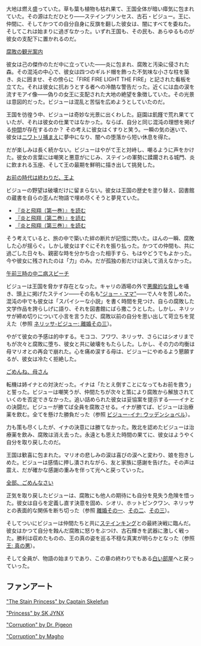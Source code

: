 <!-- title: 古石・ビジュー -->
<!-- status: 生存 -->

大地は燃え盛っていた。草も葉も植物も枯れ果て、王国全体が暗い瘴気に包まれていた。その源はただひとり――ステインプリンセス、古石・ビジュー。王に、仲間に、そしてかつての自分自身に反旗を翻した彼女は、闇にすべてを委ねた。そしてこれは始まりに過ぎなかった。いずれ王国も、その民も、あらゆるものが彼女の支配下に置かれるのだ。

[腐敗の観光案内](#embed:https://www.youtube.com/live/u3MQlnSHfhA?si=2dtIYm0_FVJFB59D&start=604)

彼女は己の傑作のただ中に立っていた――炎に包まれ、腐敗と汚染に侵された森。その混沌の中心で、彼女は四つのギルド帽を飾った不気味な小さな柱を築き、炎に囲ませ、その傍らに「FIRE FIRE LIGHT THE FIRE」と記された看板を立てた。それは彼女に抗おうとする者への冷酷な警告だった。近くには血の涙を流すモアイ像――偽りの女王に支配された大地の絶望を象徴していた。その光景は意図的だった。ビジューは混乱と苦悩を広めようとしていたのだ。

王国を彷徨う中、ビジューは奇妙な光景に出くわした。庭園は飢饉で荒れ果てていたが、それは彼女の仕業ではなかった。ならば、自分と同じ混沌の理想を掲げる[仲間](https://www.youtube.com/live/u3MQlnSHfhA?feature=shared&t=805)が存在するのか？ その考えに彼女はくすりと笑う。一瞬の気の迷いで、彼女は[ニワトリ捕まえ](https://www.youtube.com/live/u3MQlnSHfhA?feature=shared&t=1182)に夢中になり、闇への堕落から短い休息を得た。

だが楽しみは長く続かない。ビジューはやがて王と対峙し、嘲るように声をかけた。彼女の言葉には嘲笑と悪意がにじみ、ステインの軍勢に蹂躙される城門、炎に飲まれる玉座、そして王の最期を鮮明に描き出して挑発した。

[お前の時代は終わりだ、王よ](#embed:https://www.youtube.com/live/u3MQlnSHfhA?feature=shared&t=1297)

ビジューの野望は破壊だけに留まらない。彼女は王国の歴史を塗り替え、図書館の蔵書を自らの歪んだ物語で埋め尽くそうと夢見ていた。

- [『炎と飛翔（第一巻）』を読む](#text:fire-and-flight-1)
- [『炎と飛翔（第二巻）』を読む](#text:fire-and-flight-2)
- [『炎と飛翔（第三巻）』を読む](#text:fire-and-flight-3)

そう考えていると、旅の中で築いた絆の断片が記憶に閃いた。ほんの一瞬、腐敗した心が揺らぐ。しかし彼女はすぐにそれを振り払った。かつての仲間も、共に過ごした日々も、親密な時を分かち合った相手すら、もはやどうでもよかった。今や彼女に残されたのは「力」のみ。だが孤独の影だけは決して消えなかった。

[午前三時の中二病スピーチ](#embed:https://www.youtube.com/live/u3MQlnSHfhA?si=5ujXRmx4bgpcTv1c&start=1757)

ビジューは王国を脅かす存在となった。キャリの酒場の外で[悪魔的な脅し](https://www.youtube.com/live/u3MQlnSHfhA?feature=shared&t=2036)を囁き、頭上に掲げたステイン――その名も["ジョー・ママ"](https://www.youtube.com/live/u3MQlnSHfhA?feature=shared&t=6121)――で人々を苦しめた。混沌の中でも彼女は「スパイシーな小説」を書く時間を見つけ、自らの腐敗した文学作品を誇らしげに語り、それを図書館にばら撒こうとした。しかし、ネリッサが締め切りについて小言を言うたび、腐敗以前の自分を思い出して苛立ちを覚えた（参照 [ネリッサ-ビジュー: 離婚その三](#edge:nerissa-bijou)）。

やがて彼女の予感は的中する。モココ、フワワ、ネリッサ、さらにはシオリまでもが次々と腐敗に堕ち、彼女と共に破壊をもたらした。しかし、その力の均衡は母マリオとの再会で崩れた。心を痛め涙する母は、ビジューにやめるよう懇願するが、彼女は冷たく拒絶した。

[ごめんね、母さん](#embed:https://www.youtube.com/live/u3MQlnSHfhA?feature=shared&t=10794)

転機は姉イナとの対決だった。イナは「たとえ倒すことになってもお前を救う」と誓った。ビジューは嘲笑うが、仲間たちが次々と策により腐敗から解放されていくのを否定できなかった。追い詰められた彼女は妥協案を提示する――イナとの決闘だ。ビジューが勝てば全員を腐敗させる。イナが勝てば、ビジューは治療薬を飲む。全てを懸けた勝負だった（参照 [ビジュー-イナ: ウッデンショベル](#edge:bijou-ina)）。

力も策も尽くしたが、イナの決意には勝てなかった。敗北を認めたビジューは治療薬を飲み、腐敗は消え去った。永遠とも思えた時間の果てに、彼女はようやく自分を取り戻したのだ。

王国は歓喜に包まれた。マリオの悲しみの涙は喜びの涙へと変わり、娘を抱きしめた。ビジューは感情に押し潰されながら、友と家族に感謝を告げた。その声は震え、だが確かな感謝の重みを伴って光へと戻っていった。

[全部、ごめんなさい](#embed:https://www.youtube.com/live/u3MQlnSHfhA?feature=shared&t=12247)

正気を取り戻したビジューは、腐敗にも他人の期待にも自分を見失う危険を悟った。彼女は自らを定義し直す決意を固め、シオリ、ホットピンクワン、ネリッサとの表面的な関係を断ち切った（参照 [離婚その一](#edge:shiori-bijou)、[その二](#edge:bijou-irys)、[その三](#edge:nerissa-bijou)）。

そしてついにビジューは仲間たちと共に[ステインキング](https://www.youtube.com/live/u3MQlnSHfhA?feature=shared&t=15132)との最終決戦に臨んだ。彼女はかつて自分を蝕んだ腐敗に怒りをぶつけ、古石輝きを武器に激しく戦った。勝利は収めたものの、王の真の姿を巡る不穏な真実が明らかとなった（参照 [王: 真の悪](#node:king)）。

そして全員が、物語の始まりであり、この章の終わりでもある[白い部屋](https://www.youtube.com/live/u3MQlnSHfhA?feature=shared&t=16724)へと戻っていった。

## ファンアート

["The Stain Princess" by Captain Skelefun](https://x.com/captainskelefun/status/1900878033872986249)

["Princess" by SK JYNX](https://x.com/SK_Jynx/status/1833175491957968955)

["Corruption" by Dr. Pigeon](https://x.com/PhdPigeon/status/1896821416395436357)

["Corruption" by Magho](https://x.com/M_Agho/status/1834940565013868751)
